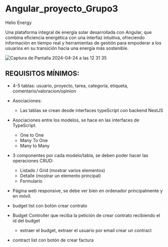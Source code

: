# Angular_proyecto_Grupo3
Helio Energy

Una plataforma integral de energía solar desarrollada con Angular, que combina eficiencia energética con una interfaz intuitiva, ofreciendo información en tiempo real y herramientas de gestión para empoderar a los usuarios en su transición hacia una energía más sostenible.

![Captura de Pantalla 2024-04-24 a las 12 31 35](https://github.com/alexandragadeag/Angular_proyecto_Grupo3/assets/149069703/45282aec-13de-4a60-b06c-8f8b339502c0)



## REQUISITOS MÍNIMOS:

* 4-5 tablas: usuario, proyecto, tarea, categoría, etiqueta, comentario/valoracion/opinion
* Asociaciones:
    * Las tablas se crean desde interfaces typeScript con backend NestJS

* Asociaciones entre los modelos, se hace en las interfaces de TypeScript.
    * One to One
    * Many To One
    * Many to Many

* 3 componentes por cada modelo/tabla, se deben poder hacer las operaciones CRUD:
    * Listado / Grid (mostrar varios elementos)
    * Detalle (mostrar un elemento principal)
    * Formulario

* Página web responsive, se debe ver bien en ordenador principalmente y en móvil.

* budget list  con botón crear contrato
* Budget Controller que reciba la petición de crear contrato recibiendo el id del budget
    * extraer el budget, extraer el usuario por email crear un contract

* contract list con botón de crear factura
 
